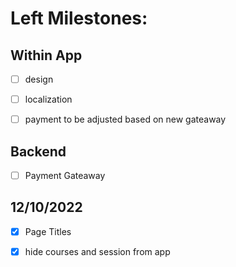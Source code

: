 # Left Milestones:
## Within App
- [ ] design
- [ ] localization
- [ ] payment to be adjusted based on new gateaway


## Backend
- [ ] Payment Gateaway

## 12/10/2022
- [x] Page Titles
- [x] hide courses and session from app

